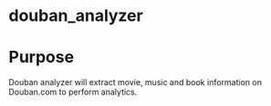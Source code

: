 # douban_analyzer

# Purpose
Douban analyzer will extract movie, music and book information on Douban.com to perform analytics.